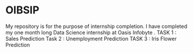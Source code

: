 # OIBSIP
My repository is for the purpose of internship completion.
I have completed my one month long Data Science internship at Oasis Infobyte .
TASK 1 : Sales Prediction
Task 2 : Unemployment Prediction
TASK 3 : Iris Flower Prediction





